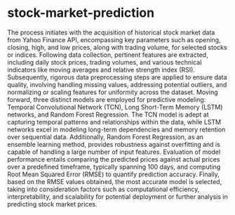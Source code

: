 # stock-market-prediction

The process initiates with the acquisition of historical stock market data from Yahoo Finance API, encompassing key parameters such as opening, closing, high, and low prices, along with trading volume, for selected stocks or indices. Following data collection, pertinent features are extracted, including daily stock prices, trading volumes, and various technical indicators like moving averages and relative strength index (RSI). Subsequently, rigorous data preprocessing steps are applied to ensure data quality, involving handling missing values, addressing potential outliers, and normalizing or scaling features for uniformity across the dataset. Moving forward, three distinct models are employed for predictive modeling: Temporal Convolutional Network (TCN), Long Short-Term Memory (LSTM) networks, and Random Forest Regression. The TCN model is adept at capturing temporal patterns and relationships within the data, while LSTM networks excel in modeling long-term dependencies and memory retention over sequential data. Additionally, Random Forest Regression, as an ensemble learning method, provides robustness against overfitting and is capable of handling a large number of input features. Evaluation of model performance entails comparing the predicted prices against actual prices over a predefined timeframe, typically spanning 100 days, and computing Root Mean Squared Error (RMSE) to quantify prediction accuracy. Finally, based on the RMSE values obtained, the most accurate model is selected, taking into consideration factors such as computational efficiency, interpretability, and scalability for potential deployment or further analysis in predicting stock market prices.

